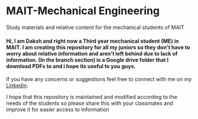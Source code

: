 # MAIT-Mechanical Engineering
 Study materials and relative content for the mechanical students of MAIT

#### Hi, I am Daksh and right now a Third year mechanical student (ME) in MAIT. I am creating this repository for all my juniors so they don't have to worry about relative information and aren't left behind due to lack of information. (In the branch section) is a Google drive folder that I download PDFs to and i hope its useful to you guys. 

If you have any concerns or suggestions feel free to connect with me on my [Linkedin](https://www.linkedin.com/in/dakshmathur2604/).

I hope that this repository is maintained and modified according to the needs of the students so please share this with your classmates and improve it for easier access to Information
